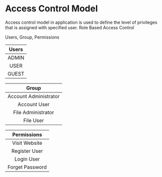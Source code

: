 # Access Control Model

Access control model in application is used to define the level of privileges that is assigned with specified user.
Role Based Access Control

Users, Group, Permissions

| Users |
| :---: |
| ADMIN |
| USER  |
| GUEST |

|         Group         |
| :-------------------: |
| Account Administrator |
|     Account User      |
|  File Administrator   |
|       File User       |

|   Permissions   |
| :-------------: |
|  Visit Website  |
|  Register User  |
|   Login User    |
| Forget Password |
